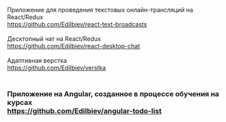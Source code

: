 Приложение для проведения текстовых онлайн-трансляций на React/Redux<br/>
https://github.com/Edilbiev/react-text-broadcasts<br/>
<br/>
Десктопный чат на React/Redux<br/>
https://github.com/Edilbiev/react-desktop-chat<br/>
<br/>
Адаптивная верстка<br/>
https://github.com/Edilbiev/verstka<h3/>
<br/>
Приложение на Angular, созданное в процессе обучения на курсах<br/>
https://github.com/Edilbiev/angular-todo-list
